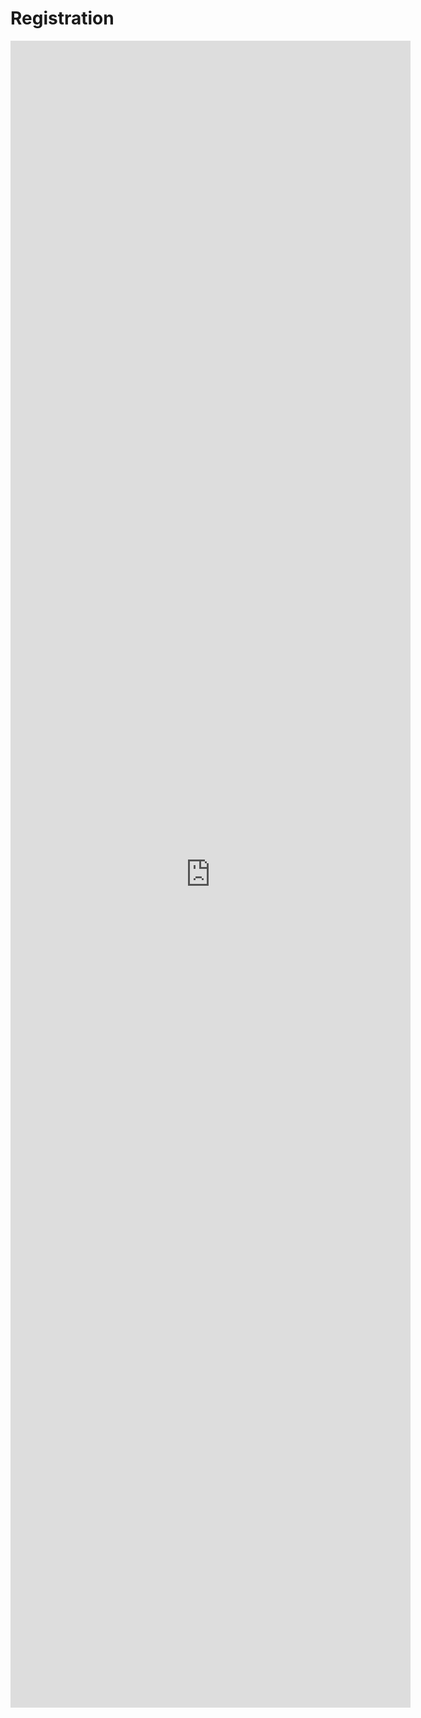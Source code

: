 # Registration

<iframe src="https://docs.google.com/forms/d/e/1FAIpQLSfbziGHI5NjuX_MgBbvWPyKxXPANflQecwIbJV2czyGADejeQ/viewform?embedded=true" width="640" height="2667" frameborder="0" marginheight="0" marginwidth="0">Loading...</iframe>